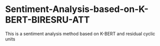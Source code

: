 # Sentiment-Analysis-based-on-K-BERT-BIRESRU-ATT
This is a sentiment analysis method based on K-BERT and residual cyclic units
